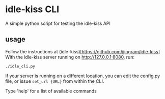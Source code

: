 # idle-kiss CLI

A simple python script for testing the idle-kiss API

## usage

Follow the instructions at (idle-kiss)[https://github.com/jjingram/idle-kiss]
With the idle-kiss server running on http://127.0.0.1:8080, run:

`./idle_cli.py`

If your server is running on a different location, you can edit the config.py
file, or issue `set_url {URL}` from within the CLI. 

Type 'help' for a list of available commands
